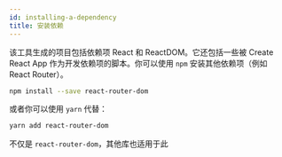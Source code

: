 ```yaml
---
id: installing-a-dependency
title: 安装依赖
---
```


该工具生成的项目包括依赖项 React 和 ReactDOM。它还包括一些被 Create React App 作为开发依赖项的脚本。你可以使用 `npm` 安装其他依赖项（例如 React Router）。

```sh
npm install --save react-router-dom
```

或者你可以使用 `yarn` 代替：

```sh
yarn add react-router-dom
```

不仅是 `react-router-dom`，其他库也适用于此

